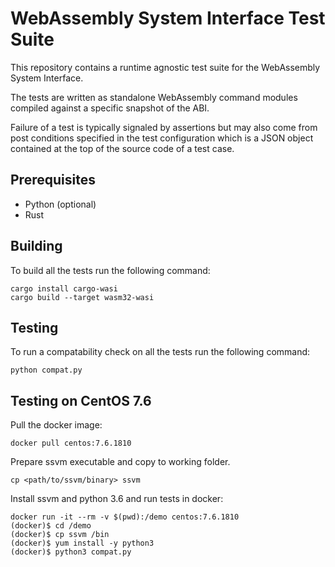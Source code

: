 # WebAssembly System Interface Test Suite

This repository contains a runtime agnostic test suite for the WebAssembly
System Interface.

The tests are written as standalone WebAssembly command modules compiled
against a specific snapshot of the ABI.

Failure of a test is typically signaled by assertions but may also come from
post conditions specified in the test configuration which is a JSON object
contained at the top of the source code of a test case.

## Prerequisites

- Python (optional)
- Rust

## Building

To build all the tests run the following command:

```shell
cargo install cargo-wasi
cargo build --target wasm32-wasi
```

## Testing

To run a compatability check on all the tests run the following command:

```shell
python compat.py
```

## Testing on CentOS 7.6

Pull the docker image:

```shell
docker pull centos:7.6.1810
```

Prepare ssvm executable and copy to working folder.

```shell
cp <path/to/ssvm/binary> ssvm
```

Install ssvm and python 3.6 and run tests in docker:

```shell
docker run -it --rm -v $(pwd):/demo centos:7.6.1810
(docker)$ cd /demo
(docker)$ cp ssvm /bin
(docker)$ yum install -y python3
(docker)$ python3 compat.py
```
